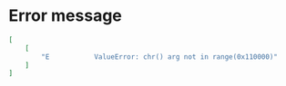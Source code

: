 # Error message

```json
[
    [
        "E           ValueError: chr() arg not in range(0x110000)"
    ]
]
```
